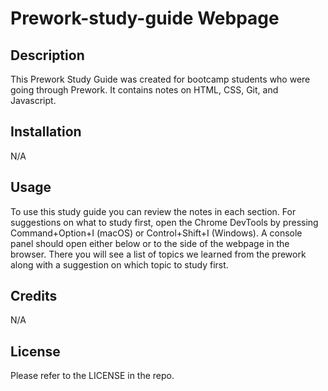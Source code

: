 # Prework-study-guide Webpage

## Description

This Prework Study Guide was created for bootcamp students who were going through Prework. It contains notes on HTML, CSS, Git, and Javascript.


## Installation

N/A

## Usage

To use this study guide you can review the notes in each section. For suggestions on what to study first, open the Chrome DevTools by pressing Command+Option+I (macOS) or Control+Shift+I (Windows). A console panel should open either below or to the side of the webpage in the browser. There you will see a list of topics we learned from the prework along with a suggestion on which topic to study first.

## Credits

N/A

## License

Please refer to the LICENSE in the repo.

